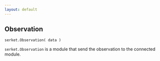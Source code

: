 ```yaml
---
layout: default
---
```

## Observation

```
serket.Observation( data )
```

`serket.Observation` is a module that send the observation to the connected module.